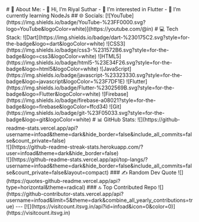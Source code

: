 



<!---👯 I’m looking to collaborate on it<br>---!>
# 💫 About Me:
- 👋 Hi, I’m Riyal Suthar
- 👀 I’m interested in Flutter
- 🌱 I’m currently learning NodeJs



## 🌐 Socials:
[![YouTube](https://img.shields.io/badge/YouTube-%23FF0000.svg?logo=YouTube&logoColor=white)](https://youtube.com/@in) 

# 💻 Tech Stack:
![Dart](https://img.shields.io/badge/dart-%230175C2.svg?style=for-the-badge&logo=dart&logoColor=white) ![CSS3](https://img.shields.io/badge/css3-%231572B6.svg?style=for-the-badge&logo=css3&logoColor=white) ![HTML5](https://img.shields.io/badge/html5-%23E34F26.svg?style=for-the-badge&logo=html5&logoColor=white) ![JavaScript](https://img.shields.io/badge/javascript-%23323330.svg?style=for-the-badge&logo=javascript&logoColor=%23F7DF1E) ![Flutter](https://img.shields.io/badge/Flutter-%2302569B.svg?style=for-the-badge&logo=Flutter&logoColor=white) ![Firebase](https://img.shields.io/badge/firebase-a08021?style=for-the-badge&logo=firebase&logoColor=ffcd34) ![Git](https://img.shields.io/badge/git-%23F05033.svg?style=for-the-badge&logo=git&logoColor=white)
# 📊 GitHub Stats:
![](https://github-readme-stats.vercel.app/api?username=infoad&theme=dark&hide_border=false&include_all_commits=false&count_private=false)<br/>
![](https://github-readme-streak-stats.herokuapp.com/?user=infoad&theme=dark&hide_border=false)<br/>
![](https://github-readme-stats.vercel.app/api/top-langs/?username=infoad&theme=dark&hide_border=false&include_all_commits=false&count_private=false&layout=compact)

### ✍️ Random Dev Quote
![](https://quotes-github-readme.vercel.app/api?type=horizontal&theme=radical)

### 🔝 Top Contributed Repo
![](https://github-contributor-stats.vercel.app/api?username=infoad&limit=5&theme=dark&combine_all_yearly_contributions=true)

---
[![](https://visitcount.itsvg.in/api?id=infoad&icon=0&color=0)](https://visitcount.itsvg.in)

<!-- Proudly created with GPRM ( https://gprm.itsvg.in ) -->

<!---
riyal-suthar/riyal-suthar is a ✨ special ✨ repository because its `README.md` (this file) appears on your GitHub profile.
You can click the Preview link to take a look at your changes.
--->
